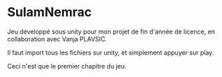 # SulamNemrac

Jeu développé sous unity pour mon projet de fin d'année de licence, en collaboration avec Vanja PLAVSIC.

Il faut import tous les fichiers sur unity, et simplement appuyer sur play.

Ceci n'est que le premier chapitre du jeu.

